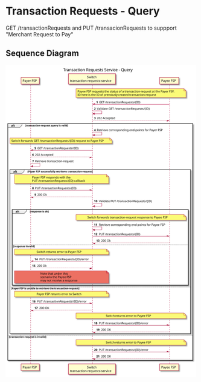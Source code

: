 # Transaction Requests - Query

GET /transactionRequests and PUT /transacionRequests to suppport "Merchant Request to Pay"

## Sequence Diagram

![seq-trx-req-service-get-2.0.0.svg](./assets/diagrams/sequence/seq-trx-req-service-get-2.0.0.svg)
